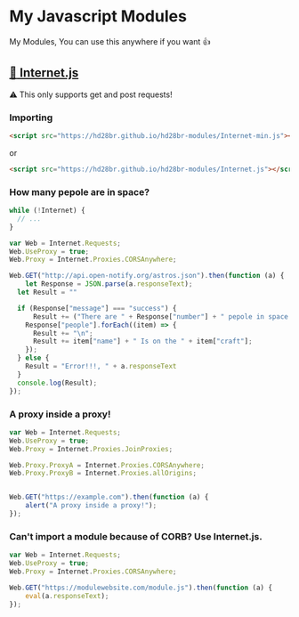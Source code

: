 # My Javascript Modules

My Modules, You can use this anywhere if you want :thumbsup:

## [:floppy_disk: Internet.js](Internet.js "Internet")

:warning: This only supports get and post requests!

### Importing

```html
<script src="https://hd28br.github.io/hd28br-modules/Internet-min.js"></script>
```

or

```html
<script src="https://hd28br.github.io/hd28br-modules/Internet.js"></script>
```

### How many pepole are in space?

```javascript
while (!Internet) {
  // ...
}

var Web = Internet.Requests;
Web.UseProxy = true;
Web.Proxy = Internet.Proxies.CORSAnywhere;

Web.GET("http://api.open-notify.org/astros.json").then(function (a) {
	let Response = JSON.parse(a.responseText);
  let Result = ""

  if (Response["message"] === "success") {
	  Result += ("There are " + Response["number"] + " pepole in space.");
    Response["people"].forEach((item) => {
      Result += "\n";
      Result += item["name"] + " Is on the " + item["craft"];
    });
  } else {
    Result = "Error!!!, " + a.responseText
  }
  console.log(Result);
});
```

### A proxy inside a proxy!

```javascript
var Web = Internet.Requests;
Web.UseProxy = true;
Web.Proxy = Internet.Proxies.JoinProxies;

Web.Proxy.ProxyA = Internet.Proxies.CORSAnywhere;
Web.Proxy.ProxyB = Internet.Proxies.allOrigins;


Web.GET("https://example.com").then(function (a) {
	alert("A proxy inside a proxy!");
});
```

### Can't import a module because of CORB? Use Internet.js.

```javascript
var Web = Internet.Requests;
Web.UseProxy = true;
Web.Proxy = Internet.Proxies.CORSAnywhere;

Web.GET("https://modulewebsite.com/module.js").then(function (a) {
	eval(a.responseText);
});
```
